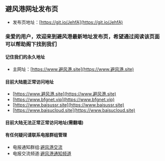 ## 避风港网址发布页
* 发布页地址：[https://git.io/JehfA](https://git.io/JehfA)

### 亲爱的用户，欢迎来到避风港最新地址发布页，希望通过阅读该页面可以帮助阁下找到我们

#### 记住我们的永久地址
* 主网址：[https://www.避风港.site](https://www.避风港.site)

#### 目前大陆能正常访问地址

* [https://www.避风港.site](https://www.避风港.site)
* [https://www.bfgnet.vip](https://www.bfgnet.vip)
* [https://www.baisussr.site](https://www.baisussr.site)
* [https://www.baisucloud.site](https://www.baisucloud.site)

#### 目前大陆无法正常正常访问地址(需翻墙)



#### 有任何疑问请联系电报群组管理
* 电报通知群组:[避风港交流](https://t.me/joinchat/HeoQ4lkuiwW5Xaqm0Szicw)
* 电报交流频道:[避风港通知频道](https://t.me/joinchat/AAAAAFZKSG9uDWUjTNp5WA)
